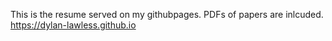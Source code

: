 This is the resume served on my githubpages. PDFs of papers are inlcuded. 
https://dylan-lawless.github.io
